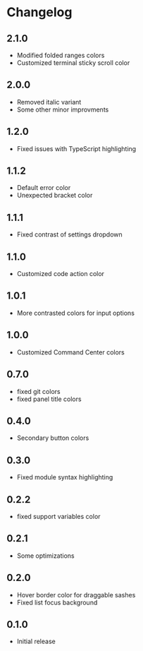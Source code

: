 # Changelog

## 2.1.0

- Modified folded ranges colors
- Customized terminal sticky scroll color

## 2.0.0

- Removed italic variant
- Some other minor improvments

## 1.2.0

- Fixed issues with TypeScript highlighting

## 1.1.2

- Default error color
- Unexpected bracket color

## 1.1.1

- Fixed contrast of settings dropdown

## 1.1.0

- Customized code action color

## 1.0.1

- More contrasted colors for input options

## 1.0.0

- Customized Command Center colors

## 0.7.0

- fixed git colors
- fixed panel title colors

## 0.4.0

- Secondary button colors

## 0.3.0

- Fixed module syntax highlighting

## 0.2.2

- fixed support variables color

## 0.2.1

- Some optimizations

## 0.2.0

- Hover border color for draggable sashes
- Fixed list focus background

## 0.1.0

- Initial release

